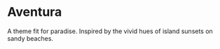 # Aventura

A theme fit for paradise. Inspired by the vivid hues of island sunsets on sandy beaches.
